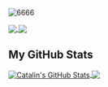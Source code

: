 ![6666](https://user-images.githubusercontent.com/64210341/97890130-d7725a80-1d35-11eb-8e10-f0faeb44d4a6.png)

<a href="https://https://github.com/mrzalais/Rock-Paper-Scissors-Lizard-Spock">
  <img align="center" src="https://github-readme-stats.vercel.app/api/pin/?username=mrzalais&repo=Rock-Paper-Scissors-Lizard-Spock" />
 </a>
 
<a href="https://github.com/mrzalais/codelex-blog">
  <img align="center" src="https://github-readme-stats.vercel.app/api/pin/?username=mrzalais&repo=codelex-blog" />
</a>


<h2>My GitHub Stats</h2>

<a href="https://github.com/mrzalais/mrzalais">
  <img align="center" src="https://github-readme-stats.vercel.app/api?username=mrzalais&theme=synthwave" alt="Catalin's GitHub Stats" />
</a>

<a href="https://github.com/mrzalais/mrzalais">
  <img align="center" src="https://github-readme-stats.vercel.app/api/top-langs/?username=mrzalais&theme=synthwave"  />
</a>
